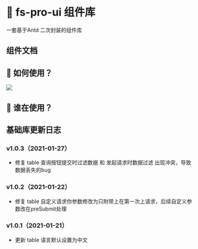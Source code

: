 # 🌟 fs-pro-ui 组件库

一套基于Antd 二次封装的组件库


<!-- [English](./README.md) | 简体中文 -->

## 组件文档

## 🚀 如何使用？

![](./use.png)


## 💖 谁在使用？

## 基础库更新日志

### v1.0.3（2021-01-27）
+ 修复 table 查询按钮提交时过滤数据 和 发起请求时数据过滤 出现冲突，导致数据丢失的bug

### v1.0.2（2021-01-22）
+ 修复 table 自定义请求你参数修改为只附带上在第一次上请求，后续自定义参数改在preSubmit处理

### v1.0.1（2021-01-21）
+ 更新 table 语言默认设置为中文
